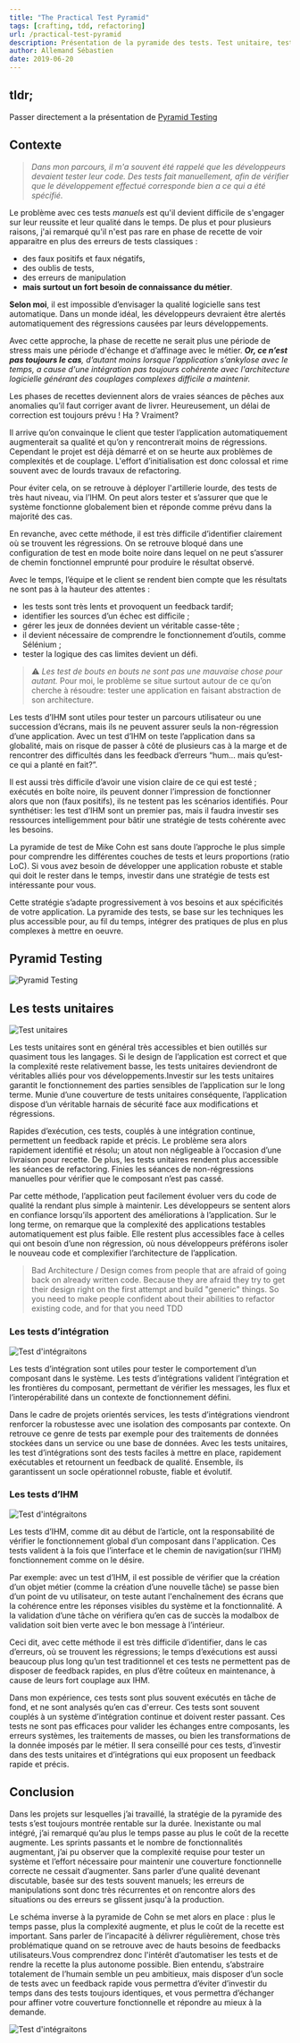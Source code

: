 ```yaml
---
title: "The Practical Test Pyramid"
tags: [crafting, tdd, refactoring]
url: /practical-test-pyramid
description: Présentation de la pyramide des tests. Test unitaire, tests d'intégration, test d'interface tout est présenté
author: Allemand Sébastien
date: 2019-06-20
---
```


## tldr;
Passer directement a la présentation de [Pyramid Testing](#pyramid-testing)

## Contexte
>_Dans mon parcours, il m'a souvent été rappelé que  les développeurs devaient tester leur code. Des tests fait manuellement, afin de vérifier que le développement effectué corresponde bien a ce qui a été spécifié._

Le problème avec ces tests *manuels* est qu'il devient difficile de s'engager sur  leur reussite et leur qualité dans le temps. De plus et pour plusieurs raisons, j'ai remarqué qu'il n'est pas rare en phase de recette de voir apparaitre en plus des erreurs de tests classiques :
- des faux positifs et faux négatifs,
- des oublis de tests,
- des erreurs de manipulation
- **mais surtout un fort besoin de connaissance du métier**.

**Selon moi**, il est impossible d’envisager la qualité logicielle sans test automatique. Dans un monde idéal, les développeurs devraient être alertés automatiquement des régressions causées par leurs développements.

Avec cette approche, la phase de recette ne serait plus une période de stress mais une période d'échange et d’affinage avec le métier. *__Or, ce n’est pas toujours le cas__, d’autant moins lorsque l’application s’ankylose avec le temps, a cause d'une intégration pas toujours cohérente avec l'architecture logicielle générant des couplages complexes difficile a maintenir.*

Les phases de recettes deviennent alors de vraies séances de pêches aux anomalies qu’il faut corriger avant de livrer. Heureusement, un délai de correction est toujours prévu ! Ha ? Vraiment?

Il arrive qu’on convainque le client que tester l’application automatiquement augmenterait sa qualité et qu’on y rencontrerait moins de régressions.
Cependant le projet est déjà démarré et on se heurte aux problèmes de complexités et de couplage. L'effort d’initialisation est donc colossal et rime souvent avec de lourds travaux de refactoring.

Pour éviter cela, on se retrouve à déployer l'artillerie lourde, des tests de très haut niveau, via l’IHM. On peut alors tester et s’assurer que que le système fonctionne globalement bien et réponde comme prévu dans la majorité des cas.

En revanche, avec cette méthode, il est très difficile d’identifier clairement où se trouvent les régressions. On se retrouve bloqué dans une configuration de test en mode boite noire dans lequel on ne peut s’assurer de chemin fonctionnel emprunté pour produire le résultat observé.

Avec le temps, l’équipe et le client se rendent bien compte que les résultats ne sont pas à la hauteur des attentes :

- les tests sont très lents et provoquent un feedback tardif;
- identifier les sources d’un échec est difficile ;
- gérer les jeux de données devient un véritable casse-tête ;
- il devient nécessaire de comprendre le fonctionnement d’outils, comme Sélénium ;
- tester la logique des cas limites devient un défi.

> ⚠️ _Les test de bouts en bouts ne sont pas une mauvaise chose pour autant._ Pour moi, le problème se situe surtout autour de ce qu’on cherche à résoudre: tester une application en faisant abstraction de son architecture.

Les tests d’IHM sont utiles pour tester un parcours utilisateur ou une succession d’écrans, mais ils ne peuvent assurer seuls la non-régression d’une application. Avec un test d’IHM on teste l’application dans sa globalité, mais on risque de passer à côté de plusieurs cas à la marge et de rencontrer des difficultés dans les feedback d’erreurs “hum… mais qu’est-ce qui a planté en fait?”.

Il est aussi très difficile d’avoir une vision claire de ce qui est testé ; exécutés en boîte noire, ils peuvent donner l’impression de fonctionner alors que non (faux positifs), ils ne testent pas les scénarios identifiés. Pour synthétiser: les test d’IHM sont un premier pas, mais il faudra investir ses ressources intelligemment pour bâtir une stratégie de tests cohérente avec les besoins.


La pyramide de test de Mike Cohn est sans doute l’approche le plus simple pour comprendre les différentes couches de tests et leurs proportions (ratio LoC). Si vous avez besoin de développer une application robuste et stable qui doit le rester dans le temps, investir dans une stratégie de tests est intéressante pour vous.

Cette stratégie s’adapte progressivement à vos besoins et aux spécificités de votre application. La pyramide des tests, se base sur les techniques les plus accessible pour, au fil du temps, intégrer des pratiques de plus en plus complexes à mettre en oeuvre.


## Pyramid Testing

![Pyramid Testing](./../../../assets/crafting/test-pyramid.png#center)

## Les tests unitaires

![Test unitaires](./../../../assets/crafting/tu.png#center)

Les tests unitaires sont en général très accessibles et bien outillés sur quasiment tous les langages. Si le design de l’application est correct et que la complexité reste relativement basse, les tests unitaires deviendront de véritables alliés pour vos développements.Investir sur les tests unitaires garantit le fonctionnement des parties sensibles de l’application sur le long terme. Munie d’une couverture de tests unitaires conséquente, l’application dispose d’un véritable harnais de sécurité face aux modifications et régressions.

Rapides d’exécution, ces tests, couplés à une intégration continue, permettent un feedback rapide et précis. Le problème sera alors rapidement identifié et résolu; un atout non négligeable à l’occasion d’une livraison pour recette. De plus, les tests unitaires rendent plus accessible les séances de refactoring. Finies les séances de non-régressions manuelles pour vérifier que le composant n’est pas cassé.

Par cette méthode, l’application peut facilement évoluer vers du code de qualité la rendant plus simple à maintenir. Les développeurs se sentent alors en confiance lorsqu’ils apportent des améliorations à l’application. Sur le long terme, on remarque que la complexité des applications testables automatiquement est plus faible. Elle restent plus accessibles face à celles qui ont besoin d’une non régression, où nous développeurs préférons isoler le nouveau code et complexifier l’architecture de l’application.

>Bad Architecture / Design comes from people that are afraid of going back on already written code. Because they are afraid they try to get their design right on the first attempt and build "generic" things. So you need to make people confident about their abilities to refactor existing code, and for that you need TDD

### Les tests d’intégration

![Test d'intégraitons](./../../../assets/crafting/ti.png#center)

Les tests d’intégration sont utiles pour tester le comportement d’un composant dans le système. Les tests d’intégrations valident l’intégration et les frontières du composant, permettant de vérifier les messages, les flux et l’interopérabilité dans un contexte de fonctionnement défini.

Dans le cadre de projets orientés services, les tests d’intégrations viendront renforcer la robustesse avec une isolation des composants par contexte. On retrouve ce genre de tests par exemple pour des traitements de données stockées dans un service ou une base de données.
Avec les tests unitaires, les test d’intégrations sont des tests faciles à mettre en place, rapidement exécutables et retournent un feedback de qualité. Ensemble, ils garantissent un socle opérationnel robuste, fiable et évolutif.



### Les tests d’IHM

![Test d'intégraitons](./../../../assets/crafting/ui_tests.png#center)


Les tests d’IHM, comme dit au début de l’article, ont la responsabilité de vérifier le fonctionnement global d’un composant dans l'application. Ces tests valident à la fois que l’interface et le chemin de navigation(sur l’IHM) fonctionnement comme on le désire.

Par exemple: avec un test d’IHM, il est possible de vérifier que la création d’un objet métier (comme la création d’une nouvelle tâche) se passe bien d’un point de vu utilisateur, on teste autant l'enchaînement des écrans que la cohérence entre les réponses visibles du système et la fonctionnalité. A la validation d’une tâche on vérifiera qu’en cas de succès la modalbox de validation soit bien verte avec le bon message à l’intérieur.

Ceci dit, avec cette méthode il est très difficile d’identifier, dans le cas d’erreurs, où se trouvent les régressions; le temps d’exécutions est aussi beaucoup plus long qu’un test traditionnel et ces tests ne permettent pas de disposer de feedback rapides, en plus d’être coûteux en maintenance, à cause de leurs fort couplage aux IHM.



Dans mon expérience, ces tests sont plus souvent exécutés en tâche de fond, et ne sont analysés qu’en cas d'erreur. Ces tests sont souvent couplés à un système d’intégration continue et doivent rester passant.
Ces tests ne sont pas efficaces pour valider les échanges entre composants, les erreurs systèmes, les traitements de masses, ou bien les transformations de la donnée imposés par le métier. Il sera conseillé pour ces tests, d’investir dans des tests unitaires et d’intégrations qui eux proposent un feedback rapide et précis.

## Conclusion

Dans les projets sur lesquelles j’ai travaillé, la stratégie de la pyramide des tests s’est toujours montrée rentable sur la durée. Inexistante ou mal intégré, j’ai remarqué qu’au plus le temps passe au plus le coût de la recette augmente. Les sprints passants et le nombre de fonctionnalités augmentant, j’ai pu observer que la complexité requise pour tester un système et l’effort nécessaire pour maintenir une couverture fonctionnelle correcte ne cessait d’augmenter. Sans parler d’une qualité devenant discutable, basée sur des tests souvent manuels; les erreurs de manipulations sont donc très récurrentes et on rencontre alors des situations ou des erreurs se glissent jusqu'à la production.


Le schéma inverse à la pyramide de Cohn se met alors en place : plus le temps passe, plus la complexité augmente, et plus le coût de la recette est important. Sans parler de l’incapacité à délivrer régulièrement, chose très problématique quand on se retrouve avec de hauts besoins de feedbacks utilisateurs.Vous comprendrez donc l'intérêt d’automatiser les tests et de rendre la recette la plus autonome possible. Bien entendu, s’abstraire totalement de l’humain semble un peu ambitieux, mais disposer d’un socle de tests avec un feedback rapide vous permettra d’éviter d’investir du temps dans des tests toujours identiques, et vous permettra d’échanger pour affiner votre couverture fonctionnelle et répondre au mieux à la demande.

![Test d'intégraitons](./../../../assets/crafting/corner-testing.png#center)
